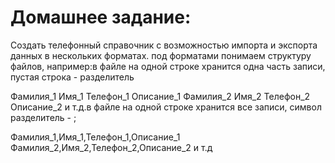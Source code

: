 # Домашнее задание:

Создать телефонный справочник с возможностью импорта и экспорта данных в
нескольких форматах.
под форматами понимаем структуру файлов, например:в файле на одной строке
хранится одна часть записи, пустая строка - разделитель

Фамилия_1
Имя_1
Телефон_1
Описание_1
Фамилия_2
Имя_2
Телефон_2
Описание_2
и т.д.в файле на одной строке хранится все записи, символ разделитель - ;

Фамилия_1,Имя_1,Телефон_1,Описание_1
Фамилия_2,Имя_2,Телефон_2,Описание_2
и т.д